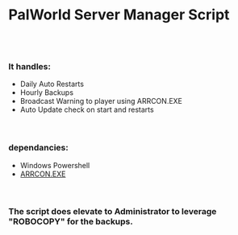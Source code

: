 
# PalWorld Server Manager Script<br>
<br><br>
### It handles:<br>
 - Daily Auto Restarts<br>
 - Hourly Backups<br>
 - Broadcast Warning to player using ARRCON.EXE<br>
 - Auto Update check on start and restarts<br>
<br><br>
### dependancies:<br>
 - Windows Powershell<br>
 - [ARRCON.EXE](https://github.com/radj307/ARRCON)<br><br><br>

### The script does elevate to Administrator to leverage "ROBOCOPY" for the backups.



